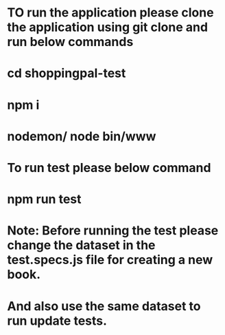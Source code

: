 # TO run the application please clone the application using git clone and run below commands
# cd shoppingpal-test
# npm i
# nodemon/ node bin/www


# To run test please below command
# npm run test
# Note: Before running the test please change the dataset in the test.specs.js file for creating a new book. 
# And also use the same dataset to run update tests.

